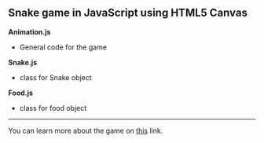## Snake game in JavaScript using HTML5 Canvas

**Animation.js**
* General code for the game

**Snake.js**  
* class for Snake object

**Food.js**
* class for food object
---
You can learn more about the game on [this](https://en.wikipedia.org/wiki/Snake_(video_game_genre)) link.
